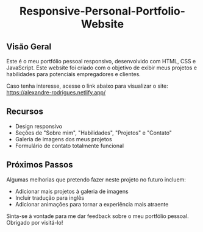 <h1 align="center">
Responsive-Personal-Portfolio-Website
</h1>

## Visão Geral

Este é o meu portfólio pessoal responsivo, desenvolvido com HTML, CSS e JavaScript. Este website foi criado com o objetivo de exibir meus projetos e habilidades para potenciais empregadores e clientes.

Caso tenha interesse, acesse o link abaixo para visualizar o site:
<br>
https://alexandre-rodrigues.netlify.app/

## Recursos

- Design responsivo
- Seções de "Sobre mim", "Habilidades", "Projetos" e "Contato"
- Galeria de imagens dos meus projetos
- Formulário de contato totalmente funcional

## Próximos Passos

Algumas melhorias que pretendo fazer neste projeto no futuro incluem:

- Adicionar mais projetos à galeria de imagens
- Incluir tradução para inglês
- Adicionar animações para tornar a experiência mais atraente

Sinta-se à vontade para me dar feedback sobre o meu portfólio pessoal. Obrigado por visitá-lo!

